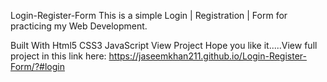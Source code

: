 Login-Register-Form
This is a simple Login | Registration | Form for practicing my Web Development.

Built With
Html5
CSS3
JavaScript
View Project
Hope you like it.....View full project in this link here: https://jaseemkhan211.github.io/Login-Register-Form/?#login
